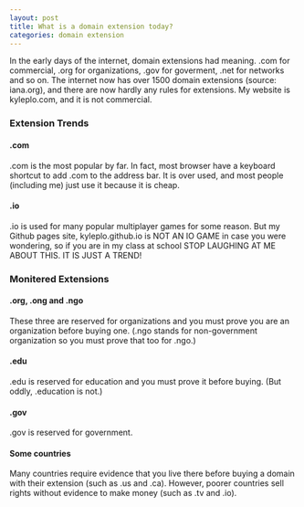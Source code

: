 ```yaml
---
layout: post
title: What is a domain extension today?
categories: domain extension
---
```

In the early days of the internet, domain extensions had meaning. .com for commercial, .org for organizations, .gov for goverment, .net for networks and so on. The internet now has over 1500 domain extensions (source: iana.org), and there are now hardly any rules for extensions. My website is kyleplo.com, and it is not commercial.

### Extension Trends
#### .com
.com is the most popular by far. In fact, most browser have a keyboard shortcut to add .com to the address bar. It is over used, and most people (including me) just use it because it is cheap.
#### .io
.io is used for many popular multiplayer games for some reason. But my Github pages site, kyleplo.github.io is NOT AN IO GAME in case you were wondering, so if you are in my class at school STOP LAUGHING AT ME ABOUT THIS. IT IS JUST A TREND!

### Monitered Extensions
#### .org, .ong and .ngo
These three are reserved for organizations and you must prove you are an organization before buying one. (.ngo stands for non-government organization so you must prove that too for .ngo.)

#### .edu
.edu is reserved for education and you must prove it before buying. (But oddly, .education is not.)

#### .gov
.gov is reserved for government.

#### Some countries
Many countries require evidence that you live there before buying a domain with their extension (such as .us and .ca). However, poorer countries sell rights without evidence to make money (such as .tv and .io).
